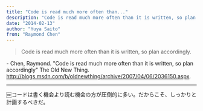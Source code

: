 ```yaml
---
title: "Code is read much more often than..."
description: "Code is read much more often than it is written, so plan accordingly."
date: "2014-02-13"
author: "Yuya Saito"
from: "Raymond Chen"
---
```


> Code is read much more often than it is written, so plan accordingly.

\- Chen, Raymond. "Code is read much more often than it is written, so plan accordingly" The Old New Thing. <http://blogs.msdn.com/b/oldnewthing/archive/2007/04/06/2036150.aspx>.

* * *

￼コードは書く機会より読む機会の方が圧倒的に多い。だからこそ、しっかりと計画するべきだ。